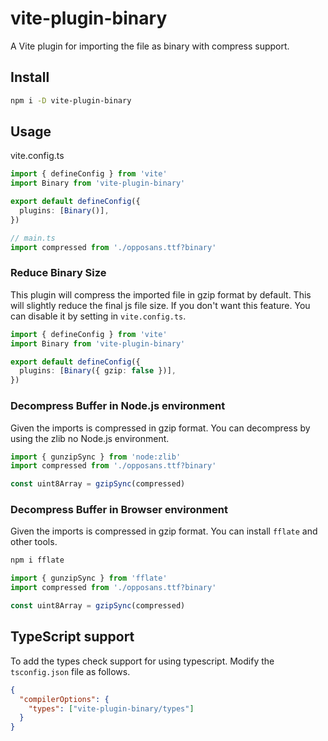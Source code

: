 # vite-plugin-binary

A Vite plugin for importing the file as binary with compress support.

## Install

```bash
npm i -D vite-plugin-binary
```

## Usage

vite.config.ts

```ts
import { defineConfig } from 'vite'
import Binary from 'vite-plugin-binary'

export default defineConfig({
  plugins: [Binary()],
})
```

```ts
// main.ts
import compressed from './opposans.ttf?binary'
```

### Reduce Binary Size

This plugin will compress the imported file in gzip format by default. This will slightly reduce the final js file size.
If you don't want this feature. You can disable it by setting in `vite.config.ts`.

```ts
import { defineConfig } from 'vite'
import Binary from 'vite-plugin-binary'

export default defineConfig({
  plugins: [Binary({ gzip: false })],
})
```

### Decompress Buffer in Node.js environment

Given the imports is compressed in gzip format. You can decompress by using the zlib no Node.js environment.

```ts
import { gunzipSync } from 'node:zlib'
import compressed from './opposans.ttf?binary'

const uint8Array = gzipSync(compressed)
```

### Decompress Buffer in Browser environment

Given the imports is compressed in gzip format. You can install `fflate` and other tools.

```sh
npm i fflate
```

```ts
import { gunzipSync } from 'fflate'
import compressed from './opposans.ttf?binary'

const uint8Array = gzipSync(compressed)
```

## TypeScript support

To add the types check support for using typescript. Modify the `tsconfig.json` file as follows.

```json
{
  "compilerOptions": {
    "types": ["vite-plugin-binary/types"]
  }
}
```
